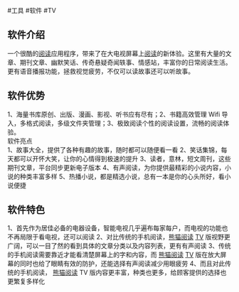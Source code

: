 #工具 #软件 #TV
## 软件介绍

一个很酷的[阅读](https://www.appmiu.com/tag/%e9%98%85%e8%af%bb "View all posts in 阅读")应用程序，带来了在大电视屏幕上[阅读](https://www.appmiu.com/tag/%e9%98%85%e8%af%bb "View all posts in 阅读")的新体验。这里有大量的文章、期刊文章、幽默笑话、传奇悬疑奇闻轶事、情感站，丰富你的日常阅读生活。更有语音播报功能，拯救视觉疲劳，不仅可以读故事还可以听故事。

## 软件优势

1、海量书库原创、出版、漫画、影视、听书应有尽有；2、书籍高效管理 Wifi 导入，多格式阅读，多级文件夹管理；3、极致阅读个性的阅读设置，流畅的阅读体验。  
软件亮点  
1、故事大全，提供了各种有趣的故事，随时都可以随便看一看 2、笑话集锦，每天都可以开怀大笑，让你的心情得到极速的提升 3、读者，意林，短文周刊，这些期刊文章，平台同步更新电子版本 4、有声阅读，为你提供最精彩的小说内容，小说的种类丰富多样 5、热播小说，都是精选小说，总有一本是你的心头所好，看小说便捷

## 软件特色

1、首先作为居佳必备的电器设备，智能电视几乎遍布每家每户，而电视的功能也不再局限于看电视，还可以阅读 2、对比传统的手机阅读，[熊猫阅读](https://www.appmiu.com/tag/%e7%86%8a%e7%8c%ab%e9%98%85%e8%af%bb "View all posts in 熊猫阅读") [TV](https://www.appmiu.com/tag/tv "View all posts in TV") 版视野更广阔，可以一目了然的看到具体的文章分类以及内容列表，更有有声阅读 3、传统的手机阅读需要靠近才能看清楚屏幕上的字和内容，而 [熊猫阅读](https://www.appmiu.com/tag/%e7%86%8a%e7%8c%ab%e9%98%85%e8%af%bb "View all posts in 熊猫阅读") [TV](https://www.appmiu.com/tag/tv "View all posts in TV") 版在放大屏幕的同时也给了眼睛有效的防护，还能选择有声阅读减少用眼疲劳 4、而且对此传统的手机阅读， [熊猫阅读](https://www.appmiu.com/tag/%e7%86%8a%e7%8c%ab%e9%98%85%e8%af%bb "View all posts in 熊猫阅读") TV 版内容更丰富，种类也更多，给顾客提供的选择也更繁复多样化